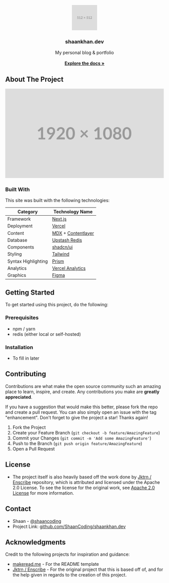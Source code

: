 <br/>
<div align="center">
<a href="https://github.com/ShaanCoding/shaankhan.dev">
<img src="https://github.com/ShaanCoding/shaankhan.dev/blob/main/images/icon.png" alt="Logo" width="80" height="80">
</a>
<h3 align="center">shaankhan.dev</h3>
<p align="center">
My personal blog & portfolio
<br/>
<br/>
<a href="https://shaankhan.dev"><strong>Explore the docs »</strong></a>

</p>
</div>

## About The Project

<!-- Example screenshot 1920 x 1080 -->

![Product Screenshot](/images/demo.svg)

### Built With

This site was built with the following technologies:

| Category            | Technology Name                                                           |
| ------------------- | ------------------------------------------------------------------------- |
| Framework           | [Next.js](https://nextjs.org/)                                            |
| Deployment          | [Vercel](https://vercel.com)                                              |
| Content             | [MDX](https://mdxjs.com/) + [Contentlayer](https://www.contentlayer.dev/) |
| Database            | [Upstash Redis](https://upstash.com/)                                     |
| Components          | [shadcn/ui](https://ui.shadcn.com/)                                       |
| Styling             | [Tailwind](https://tailwindcss.com)                                       |
| Syntax Highlighting | [Prism](https://prismjs.com/)                                             |
| Analytics           | [Vercel Analytics](https://vercel.com/docs/analytics)                     |
| Graphics            | [Figma](https://www.figma.com/)                                           |

## Getting Started

To get started using this project, do the following:

### Prerequisites

-   npm / yarn
-   redis (either local or self-hosted)

### Installation

-   To fill in later

## Contributing

Contributions are what make the open source community such an amazing place to learn, inspire, and create. Any contributions you make are **greatly appreciated**.

If you have a suggestion that would make this better, please fork the repo and create a pull request. You can also simply open an issue with the tag "enhancement".
Don't forget to give the project a star! Thanks again!

1. Fork the Project
2. Create your Feature Branch (`git checkout -b feature/AmazingFeature`)
3. Commit your Changes (`git commit -m 'Add some AmazingFeature'`)
4. Push to the Branch (`git push origin feature/AmazingFeature`)
5. Open a Pull Request

## License

-   The project itself is also heavily based off the work done by [Jktrn / Enscribe](https://github.com/jktrn/enscribe.dev) repository, which is attributed and licensed under the Apache 2.0 License. To see the license for the original work, see [Apache 2.0 License](https://github.com/ShaanCoding/shaankhan.dev/blob/main/LICENSE.enscribe.md) for more information.

## Contact

-   Shaan - [@shaancoding](https://twitter.com/ShaanCoding)
-   Project Link: [github.com/ShaanCoding/shaankhan.dev](https://github.com/ShaanCoding/shaankhan.dev)

## Acknowledgments

Credit to the following projects for inspiration and guidance:

-   [makeread.me](https://github.com/ShaanCoding/ReadME-Generator) - For the README template
-   [Jktrn / Enscribe](https://github.com/jktrn/enscribe.dev) - For the original project that this is based off of, and for the help given in regards to the creation of this project.
